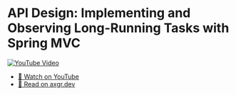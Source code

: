 # API Design: Implementing and Observing Long-Running Tasks with Spring MVC

[![YouTube Video](https://img.youtube.com/vi/nwk5rBrVwic/0.jpg)](https://youtu.be/nwk5rBrVwic)

- [🍿 Watch on YouTube](https://youtu.be/nwk5rBrVwic)
- [🦩 Read on axgr.dev](https://axgr.dev/posts/spring-api-tasks/?utm_campaign=github-readme&utm_source=github)
